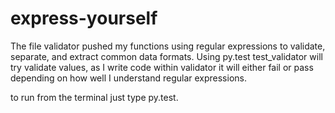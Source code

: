 # express-yourself

The file validator pushed my functions using regular expressions to validate, separate, and extract common data formats.
Using py.test test_validator will try validate values, as I write code within validator it will either fail or pass depending on how well I understand regular expressions.

to run from the terminal just type py.test.
